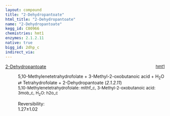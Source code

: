 ```yaml
---
layout: compound
title: "2-Dehydropantoate"
html_title: "2-Dehydropantoate"
name: "2-Dehydropantoate"
kegg_id: C00966
chemistries: hmt1
enzymes: 2.1.2.11
native: true
bigg_id: 2dhp_c
indirect_via: 
---
```

<dl><dt class='rs-product'><a href='/compounds/C00966' class='link-dark' data-bs-toggle='tooltip' data-bs-html='true' data-bs-title='KEGG: C00966'>2-Dehydropantoate</a><span style='float: right; max-width: 40%'><a href='/chemistries/hmt1' class='link-dark opacity-50' style='font-size: small; word-wrap: anywhere;'>hmt1</a></span></dt><dd><p>5,10-Methylenetetrahydrofolate + 3-Methyl-2-oxobutanoic acid + H<sub>2</sub>O &#8644; Tetrahydrofolate + 2-Dehydropantoate (<i>2.1.2.11</i>)<br /><span style='font-size: small;'><span data-bs-toggle='tooltip' data-bs-html='true' data-bs-title='KEGG: C00143'>5,10-Methylenetetrahydrofolate</span>: mlthf_c, <span data-bs-toggle='tooltip' data-bs-html='true' data-bs-title='KEGG: C00141'>3-Methyl-2-oxobutanoic acid</span>: 3mob_c, <span data-bs-toggle='tooltip' data-bs-html='true' data-bs-title='KEGG: C00001'>H<sub>2</sub>O</span>: h2o_c</span><br /><div class="reversibility_info">Reversibility: <div class="progress"><div class="progress-bar bg-success" role="progressbar" style="width: 0%" aria-valuenow="0" aria-valuemin="0" aria-valuemax="100"></div></div><span>1.27&plusmn;1.02</span><div class="progress"><div class="progress-bar bg-danger" role="progressbar" style="width: 12.71%" aria-valuenow="1.2710605586559143" aria-valuemin="0" aria-valuemax="10"></div><div class="progress-bar bg-warning" role="progressbar" style="width: 10.19%" aria-valuenow="1.2710605586559143" aria-valuemin="0" aria-valuemax="10"></div></div></div></p><dl></dl></dd></dl>